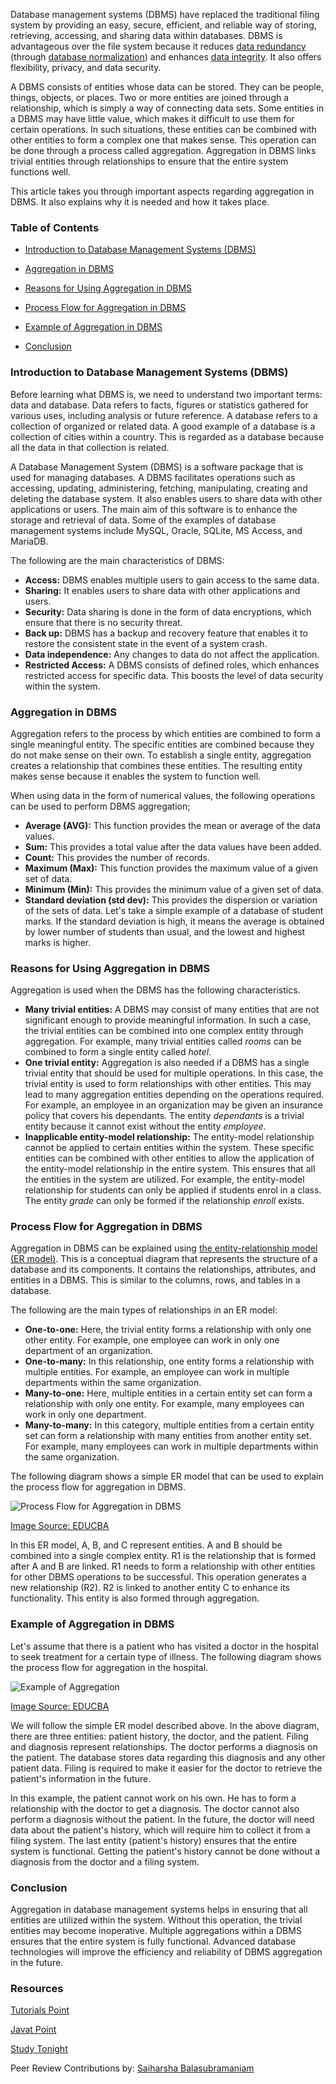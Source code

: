 Database management systems (DBMS) have replaced the traditional filing system by providing an easy, secure, efficient, and reliable way of storing, retrieving, accessing, and sharing data within databases. DBMS is advantageous over the file system because it reduces [data redundancy](https://en.wikipedia.org/wiki/Data_redundancy) (through [database normalization](https://en.wikipedia.org/wiki/Database_normalization)) and enhances [data integrity](https://en.wikipedia.org/wiki/Data_integrity). It also offers flexibility, privacy, and data security.

A DBMS consists of entities whose data can be stored. They can be people, things, objects, or places. Two or more entities are joined through a relationship, which is simply a way of connecting data sets. Some entities in a DBMS may have little value, which makes it difficult to use them for certain operations. In such situations, these entities can be combined with other entities to form a complex one that makes sense. This operation can be done through a process called aggregation. Aggregation in DBMS links trivial entities through relationships to ensure that the entire system functions well. 

This article takes you through important aspects regarding aggregation in DBMS. It also explains why it is needed and how it takes place. 

### Table of Contents

- [Introduction to Database Management Systems (DBMS)](#introduction-to-database-management-systems-dbms)

- [Aggregation in DBMS](#aggregation-in-dbms)

- [Reasons for Using Aggregation in DBMS](#reasons-for-using-aggregation-in-dbms)

- [Process Flow for Aggregation in DBMS](#process-flow-for-aggregation-in-dbms)

- [Example of Aggregation in DBMS](#example-of-aggregation-in-dbms)

- [Conclusion](#conclusion)

### Introduction to Database Management Systems (DBMS)

Before learning what DBMS is, we need to understand two important terms: data and database. Data refers to facts, figures or statistics gathered for various uses, including analysis or future reference. A database refers to a collection of organized or related data. A good example of a database is a collection of cities within a country. This is regarded as a database because all the data in that collection is related. 

A Database Management System (DBMS) is a software package that is used for managing databases. A DBMS facilitates operations such as accessing, updating, administering, fetching, manipulating, creating and deleting the database system. It also enables users to share data with other applications or users. The main aim of this software is to enhance the storage and retrieval of data. Some of the examples of database management systems include MySQL, Oracle, SQLite, MS Access, and MariaDB. 

The following are the main characteristics of DBMS:

* **Access:** DBMS enables multiple users to gain access to the same data. 
* **Sharing:** It enables users to share data with other applications and users. 
* **Security:** Data sharing is done in the form of data encryptions, which ensure that there is no security threat. 
* **Back up:** DBMS has a backup and recovery feature that enables it to restore the consistent state in the event of a system crash. 
* **Data independence:** Any changes to data do not affect the application.
* **Restricted Access:** A DBMS consists of defined roles, which enhances restricted access for specific data. This boosts the level of data security within the system. 

### Aggregation in DBMS

Aggregation refers to the process by which entities are combined to form a single meaningful entity. The specific entities are combined because they do not make sense on their own. To establish a single entity, aggregation creates a relationship that combines these entities. The resulting entity makes sense because it enables the system to function well. 

When using data in the form of numerical values, the following operations can be used to perform DBMS aggregation;
* **Average (AVG):** This function provides the mean or average of the data values. 
* **Sum:** This provides a total value after the data values have been added. 
* **Count:** This provides the number of records.
* **Maximum (Max):** This function provides the maximum value of a given set of data.
* **Minimum (Min):** This provides the minimum value of a given set of data. 
* **Standard deviation (std dev):** This provides the dispersion or variation of the sets of data. Let's take a simple example of a database of student marks. If the standard deviation is high, it means the average is obtained by lower number of students than usual, and the lowest and highest marks is higher.

### Reasons for Using Aggregation in DBMS

Aggregation is used when the DBMS has the following characteristics.

* **Many trivial entities:** A DBMS may consist of many entities that are not significant enough to provide meaningful information. In such a case, the trivial entities can be combined into one complex entity through aggregation. For example, many trivial entities called *rooms* can be combined to form a single entity called *hotel*.
* **One trivial entity:** Aggregation is also needed if a DBMS has a single trivial entity that should be used for multiple operations. In this case, the trivial entity is used to form relationships with other entities. This may lead to many aggregation entities depending on the operations required. For example, an employee in an organization may be given an insurance policy that covers his dependants. The entity *dependants* is a trivial entity because it cannot exist without the entity *employee*. 
* **Inapplicable entity-model relationship:** The entity-model relationship cannot be applied to certain entities within the system. These specific entities can be combined with other entities to allow the application of the entity-model relationship in the entire system. This ensures that all the entities in the system are utilized. For example, the entity-model relationship for students can only be applied if students enrol in a class. The entity *grade* can only be formed if the relationship *enroll* exists.

### Process Flow for Aggregation in DBMS

Aggregation in DBMS can be explained using [the entity-relationship model (ER model)](https://www.tutorialspoint.com/dbms/er_model_basic_concepts.htm). This is a conceptual diagram that represents the structure of a database and its components. It contains the relationships, attributes, and entities in a DBMS. This is similar to the columns, rows, and tables in a database. 

The following are the main types of relationships in an ER model:

* **One-to-one:** Here, the trivial entity forms a relationship with only one other entity. For example, one employee can work in only one department of an organization. 
* **One-to-many:** In this relationship, one entity forms a relationship with multiple entities. For example, an employee can work in multiple departments within the same organization.
* **Many-to-one:** Here, multiple entities in a certain entity set can form a relationship with only one entity. For example, many employees can work in only one department. 
* **Many-to-many:** In this category, multiple entities from a certain entity set can form a relationship with many entities from another entity set. For example, many employees can work in multiple departments within the same organization.
  
The following diagram shows a simple ER model that can be used to explain the process flow for aggregation in DBMS.

![Process Flow for Aggregation in DBMS](/engineering-education/aggregation-in-dbms/process-flow-for-aggregation.jpg)

[Image Source: EDUCBA](https://cdn.educba.com/academy/wp-content/uploads/2020/03/aggregation-in-dbms.jpg)

In this ER model, A, B, and C represent entities. A and B should be combined into a single complex entity. R1 is the relationship that is formed after A and B are linked. R1 needs to form a relationship with other entities for other DBMS operations to be successful. This operation generates a new relationship (R2). R2 is linked to another entity C to enhance its functionality. This entity is also formed through aggregation. 

### Example of Aggregation in DBMS

Let's assume that there is a patient who has visited a doctor in the hospital to seek treatment for a certain type of illness. The following diagram shows the process flow for aggregation in the hospital. 

![Example of Aggregation](/engineering-education/aggregation-in-dbms/example-of-aggregation.jpg)

[Image Source: EDUCBA](https://cdn.educba.com/academy/wp-content/uploads/2020/03/aggregation-in-dbms0.jpg)

We will follow the simple ER model described above. In the above diagram, there are three entities: patient history, the doctor, and the patient. Filing and diagnosis represent relationships. The doctor performs a diagnosis on the patient. The database stores data regarding this diagnosis and any other patient data. Filing is required to make it easier for the doctor to retrieve the patient's information in the future. 

In this example, the patient cannot work on his own. He has to form a relationship with the doctor to get a diagnosis. The doctor cannot also perform a diagnosis without the patient. In the future, the doctor will need data about the patient's history, which will require him to collect it from a filing system. The last entity (patient's history) ensures that the entire system is functional. Getting the patient's history cannot be done without a diagnosis from the doctor and a filing system. 

### Conclusion

Aggregation in database management systems helps in ensuring that all entities are utilized within the system. Without this operation, the trivial entities may become inoperative. Multiple aggregations within a DBMS ensures that the entire system is fully functional. Advanced database technologies will improve the efficiency and reliability of DBMS aggregation in the future.   

### Resources

[Tutorials Point](https://www.tutorialspoint.com/dbms/er_model_basic_concepts.htm)

[Javat Point](https://www.javatpoint.com/dbms-aggregation)

[Study Tonight](https://www.studytonight.com/dbms/generalization-and-specialization.php)

Peer Review Contributions by: [Saiharsha Balasubramaniam](/engineering-education/authors/saiharsha-balasubramaniam/)